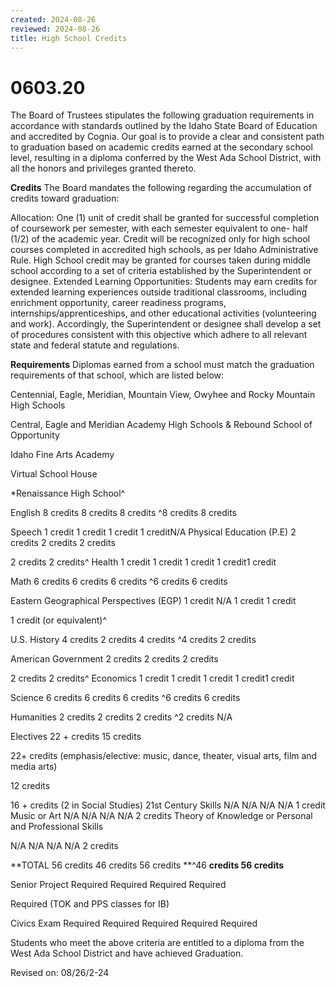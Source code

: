 ```yaml
---
created: 2024-08-26
reviewed: 2024-08-26
title: High School Credits
---
```


# 0603.20 

The Board of Trustees stipulates the following graduation requirements in accordance with standards outlined by the Idaho State Board of Education
and accredited by Cognia. Our goal is to provide a clear and consistent path to graduation based on academic credits earned at the secondary school
level, resulting in a diploma conferred by the West Ada School District, with all the honors and privileges granted thereto.

**Credits**
The Board mandates the following regarding the accumulation of credits toward graduation:


Allocation: One (1) unit of credit shall be granted for successful completion of coursework per semester, with each semester equivalent to one-
half (1/2) of the academic year. Credit will be recognized only for high school courses completed in accredited high schools, as per Idaho
Administrative Rule. High School credit may be granted for courses taken during middle school according to a set of criteria established by the
Superintendent or designee.
Extended Learning Opportunities: Students may earn credits for extended learning experiences outside traditional classrooms, including
enrichment opportunity, career readiness programs, internships/apprenticeships, and other educational activities (volunteering and work).
Accordingly, the Superintendent or designee shall develop a set of procedures consistent with this objective which adhere to all relevant state
and federal statute and regulations.

**Requirements**
Diplomas earned from a school must match the graduation requirements of that school, which are listed below:


Centennial, Eagle, Meridian,
Mountain View, Owyhee and
Rocky Mountain High Schools


Central, Eagle and Meridian
Academy High Schools &
Rebound School of Opportunity


Idaho Fine Arts Academy


Virtual
School
House


*Renaissance
High School^

English 8 credits 8 credits 8 credits ^8 credits 8 credits

Speech 1 credit 1 credit 1 credit 1 creditN/A
Physical Education
(P.E) 2 credits 2 credits 2 credits

 2
credits 2 credits^
Health 1 credit 1 credit 1 credit 1 credit1 credit

Math 6 credits 6 credits 6 credits ^6 credits 6 credits

Eastern Geographical
Perspectives (EGP) 1 credit N/A 1 credit 1 credit


1 credit (or
equivalent)^

U.S. History 4 credits 2 credits 4 credits ^4 credits 2 credits

American
Government 2 credits 2 credits 2 credits

 2
credits 2 credits^
Economics 1 credit 1 credit 1 credit 1 credit1 credit

Science 6 credits 6 credits 6 credits ^6 credits 6 credits

Humanities 2 credits 2 credits 2 credits ^2 credits N/A

Electives 22 + credits 15 credits


22+ credits (emphasis/elective:
music, dance, theater, visual arts,
film and media arts)


 12
credits

 16 + credits (2
in Social
Studies)
21st Century Skills N/A N/A N/A N/A 1 credit
Music or Art N/A N/A N/A N/A 2 credits
Theory of Knowledge
or Personal and
Professional Skills


N/A N/A N/A N/A 2 credits

**TOTAL 56 credits 46 credits 56 credits **^46 **credits 56 credits**

Senior Project Required Required Required Required


Required (TOK
and PPS
classes for IB)

Civics Exam Required Required Required Required Required

Students who meet the above criteria are entitled to a diploma from the West Ada School District and have achieved Graduation.

Revised on: 08/26/2-24


